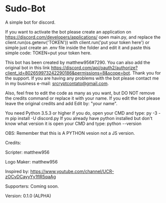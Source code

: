 # Sudo-Bot
A simple bot for discord. 

If you want to activate the bot please create an application on https://discord.com/developers/applications/ open main.py, and replace the client.run(os.getenv('TOKEN')) with client.run('put your token here') or simple just create an .env file inside the folder and edit it and paste this simple code: TOKEN=put your token here.

This bot has been created by matthew956#7290. You can also add the original bot in this link https://discord.com/api/oauth2/authorize?client_id=802659973242290186&permissions=8&scope=bot. Thank you for the support. If you are having any problems with the bot please contact me in my business e-mail: srcryptcontato@gmail.com.

Also, feel free to edit the code as many as you want, but DO NOT remove the credits command or replace it with your name. If you edit the bot please leave the original credits and add Edit by: "your name".

You need Python 3.5.3 or higher if you do, open your CMD and type: py -3 -m pip install -U discord.py
If you already have python installed but don't know what version it is open your CMD and type: python --version

OBS: Remember that this is A PYTHON vesion not a JS version.

Credits:

Scripter: matthew956

Logo Maker: matthew956

Inspired by: https://www.youtube.com/channel/UCR-zOCvDCayyYy1flR5qaAg

Supporters: Coming soon.


Version: 0.1.0 (ALPHA)
